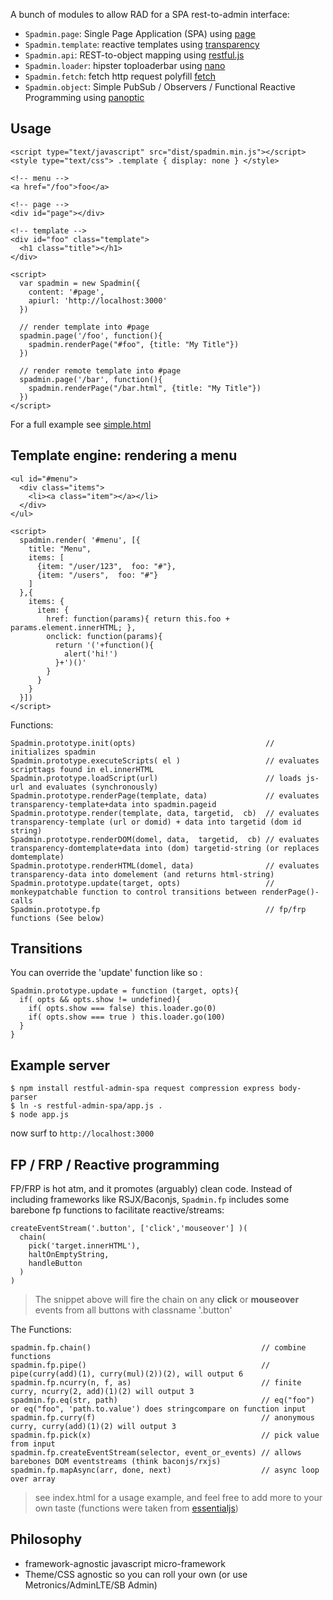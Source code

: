 A bunch of modules to allow RAD for a SPA rest-to-admin interface:

* `Spadmin.page`: Single Page Application (SPA) using [page](https://npmjs.org/package/page)
* `Spadmin.template`: reactive templates using [transparency](https://npmjs.org/package/transparency) 
* `Spadmin.api`: REST-to-object mapping using [restful.js](https://npmjs.org/package/restful.js)
* `Spadmin.loader`: hipster toploaderbar using [nano](https://npmjs.org/package/nanobar)
* `Spadmin.fetch`: fetch http request polyfill [fetch](https://github.com/github/fetch)
* `Spadmin.object`: Simple PubSub / Observers / Functional Reactive Programming using [panoptic](https://github.com/davidrekow/panoptic)

## Usage 

    <script type="text/javascript" src="dist/spadmin.min.js"></script>
    <style type="text/css"> .template { display: none } </style>

    <!-- menu -->
    <a href="/foo">foo</a> 

    <!-- page -->
    <div id="page"></div>

    <!-- template -->
    <div id="foo" class="template">
      <h1 class="title"></h1>
    </div>

    <script>
      var spadmin = new Spadmin({
        content: '#page',   
        apiurl: 'http://localhost:3000'
      })

      // render template into #page
      spadmin.page('/foo', function(){
        spadmin.renderPage("#foo", {title: "My Title"}) 
      })

      // render remote template into #page
      spadmin.page('/bar', function(){
        spadmin.renderPage("/bar.html", {title: "My Title"}) 
      })
    </script>

For a full example see [simple.html](public/simple.html)

## Template engine: rendering a menu 

    <ul id="#menu">
      <div class="items">
        <li><a class="item"></a></li>
      </div>
    </ul>

    <script>
      spadmin.render( '#menu', [{
        title: "Menu", 
        items: [
          {item: "/user/123",  foo: "#"}, 
          {item: "/users",  foo: "#"} 
        ]
      },{
        items: {
          item: {
            href: function(params){ return this.foo + params.element.innerHTML; }, 
            onclick: function(params){ 
              return '('+function(){ 
                alert('hi!')
              }+')()'
            }
          }
        }
      }])
    </script>

Functions:

    Spadmin.prototype.init(opts)                             // initializes spadmin
    Spadmin.prototype.executeScripts( el )                   // evaluates scripttags found in el.innerHTML
    Spadmin.prototype.loadScript(url)                        // loads js-url and evaluates (synchronously)
    Spadmin.prototype.renderPage(template, data)             // evaluates transparency-template+data into spadmin.pageid
    Spadmin.prototype.render(template, data, targetid,  cb)  // evaluates transparency-template (url or domid) + data into targetid (dom id string)
    Spadmin.prototype.renderDOM(domel, data,  targetid,  cb) // evaluates transparency-domtemplate+data into (dom) targetid-string (or replaces domtemplate)
    Spadmin.prototype.renderHTML(domel, data)                // evaluates transparency-data into domelement (and returns html-string)
    Spadmin.prototype.update(target, opts)                   // monkeypatchable function to control transitions between renderPage()-calls
    Spadmin.prototype.fp                                     // fp/frp functions (See below)

## Transitions

You can override the 'update' function like so :

    Spadmin.prototype.update = function (target, opts){
      if( opts && opts.show != undefined){
        if( opts.show === false) this.loader.go(0)
        if( opts.show === true ) this.loader.go(100)
      }
    }

## Example server 

    $ npm install restful-admin-spa request compression express body-parser
    $ ln -s restful-admin-spa/app.js .
    $ node app.js
   
now surf to `http://localhost:3000`

## FP / FRP / Reactive programming

FP/FRP is hot atm, and it promotes (arguably) clean code.
Instead of including frameworks like RSJX/Baconjs, `Spadmin.fp` includes some barebone fp functions to facilitate reactive/streams:

    createEventStream('.button', ['click','mouseover'] )(
      chain( 
        pick('target.innerHTML'), 
        haltOnEmptyString, 
        handleButton
      ) 
    )

> The snippet above will fire the chain on any __click__ or __mouseover__ events from all buttons with classname '.button'

The Functions:

    spadmin.fp.chain()                                      // combine functions
    spadmin.fp.pipe()                                       // pipe(curry(add)(1), curry(mul)(2))(2), will output 6
    spadmin.fp.ncurry(n, f, as)                             // finite curry, ncurry(2, add)(1)(2) will output 3
    spadmin.fp.eq(str, path)                                // eq("foo") or eq("foo", 'path.to.value') does stringcompare on function input
    spadmin.fp.curry(f)                                     // anonymous curry, curry(add)(1)(2) will output 3                
    spadmin.fp.pick(x)                                      // pick value from input
    spadmin.fp.createEventStream(selector, event_or_events) // allows barebones DOM eventstreams (think baconjs/rxjs)
    spadmin.fp.mapAsync(arr, done, next)                    // async loop over array

> see index.html for a usage example, and feel free to add more to your own taste (functions were taken from [essentialjs](https://github.com/coderofsalvation/essential.js))

## Philosophy

* framework-agnostic javascript micro-framework
* Theme/CSS agnostic so you can roll your own (or use Metronics/AdminLTE/SB Admin)
